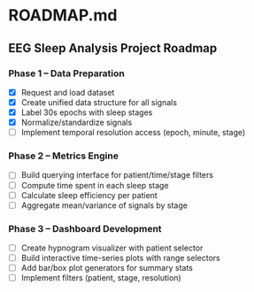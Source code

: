 # ROADMAP.md

## EEG Sleep Analysis Project Roadmap

### Phase 1 – Data Preparation
- [x] Request and load dataset
- [x] Create unified data structure for all signals
- [x] Label 30s epochs with sleep stages
- [x] Normalize/standardize signals
- [ ] Implement temporal resolution access (epoch, minute, stage)

### Phase 2 – Metrics Engine
- [ ] Build querying interface for patient/time/stage filters
- [ ] Compute time spent in each sleep stage
- [ ] Calculate sleep efficiency per patient
- [ ] Aggregate mean/variance of signals by stage

### Phase 3 – Dashboard Development
- [ ] Create hypnogram visualizer with patient selector
- [ ] Build interactive time-series plots with range selectors
- [ ] Add bar/box plot generators for summary stats
- [ ] Implement filters (patient, stage, resolution)
